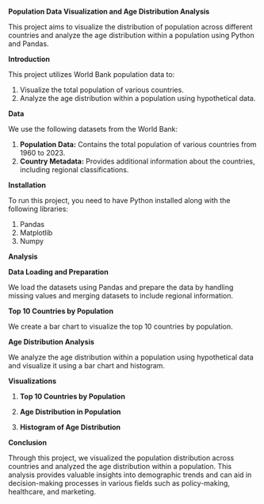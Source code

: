 **Population Data Visualization and Age Distribution Analysis**

This project aims to visualize the distribution of population across different countries and analyze the age distribution within a population using Python and Pandas.

**Introduction**

This project utilizes World Bank population data to:

1. Visualize the total population of various countries.
2. Analyze the age distribution within a population using hypothetical data.

**Data**

We use the following datasets from the World Bank:

1. **Population Data:** Contains the total population of various countries from 1960 to 2023.
2. **Country Metadata:** Provides additional information about the countries, including regional classifications.

**Installation**

To run this project, you need to have Python installed along with the following libraries:

1. Pandas
2. Matplotlib
3. Numpy

**Analysis**

**Data Loading and Preparation**

We load the datasets using Pandas and prepare the data by handling missing values and merging datasets to include regional information.

**Top 10 Countries by Population**

We create a bar chart to visualize the top 10 countries by population.

**Age Distribution Analysis**

We analyze the age distribution within a population using hypothetical data and visualize it using a bar chart and histogram.

**Visualizations**

1. **Top 10 Countries by Population**

2. **Age Distribution in Population**

3. **Histogram of Age Distribution**

**Conclusion**

Through this project, we visualized the population distribution across countries and analyzed the age distribution within a population. This analysis provides valuable insights into demographic trends and can aid in decision-making processes in various fields such as policy-making, healthcare, and marketing.
